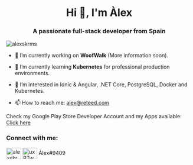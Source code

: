 <h1 align="center">Hi 👋, I'm Àlex</h1>
<h3 align="center">A passionate full-stack developer from Spain</h3>

<p align="left"> <img src="https://komarev.com/ghpvc/?username=alexskrms&label=Profile%20views&color=0e75b6&style=flat" alt="alexskrms" /> </p>

- 🔭 I’m currently working on **WoofWalk** (More information soon).

- 🌱 I’m currently learning **Kubernetes** for professional production environments.

- 👀 I’m interested in Ionic & Angular, .NET Core, PostgreSQL, Docker and Kubernetes.

- 📫 How to reach me: alex@reteed.com

Check my Google Play Store Developer Account and my Apps available: <a href="https://play.google.com/store/apps/dev?id=5110672004753084624" target="_blank">Click here</a>

<h3 align="left">Connect with me:</h3>
<p align="left">
<a href="https://twitter.com/alexskrms" target="_blank"><img align="center" src="https://camo.githubusercontent.com/c58e07fb34a45fd051183258b5860608dd86ac98dd151d0522e0575966082b88/68747470733a2f2f63646e2e6a7364656c6976722e6e65742f6e706d2f73696d706c652d69636f6e7340332e302e312f69636f6e732f747769747465722e737667" alt="alexskrms" height="30" width="40" /></a>
<img align="center" src="https://camo.githubusercontent.com/d2b9054acf780db7555f11e176ae9972ab37b5592dd6de068e3f826482f1bfee/68747470733a2f2f63646e2e6a7364656c6976722e6e65742f6e706d2f73696d706c652d69636f6e7340332e302e312f69636f6e732f646973636f72642e737667" alt="uxRTwDa" height="30" width="40" />
Àlex#9409
</p>
